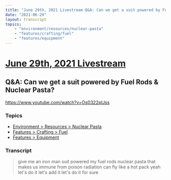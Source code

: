 ```yaml
---
title: "June 29th, 2021 Livestream Q&A: Can we get a suit powered by Fuel Rods & Nuclear Pasta?"
date: "2021-06-29"
layout: transcript
topics:
    - "environment/resources/nuclear-pasta"
    - "features/crafting/fuel"
    - "features/equipment"
---
```

# [June 29th, 2021 Livestream](../2021-06-29.md)
## Q&A: Can we get a suit powered by Fuel Rods & Nuclear Pasta?
https://www.youtube.com/watch?v=Os0322plJss

### Topics
* [Environment > Resources > Nuclear Pasta](../topics/environment/resources/nuclear-pasta.md)
* [Features > Crafting > Fuel](../topics/features/crafting/fuel.md)
* [Features > Equipment](../topics/features/equipment.md)

### Transcript

> give me an iron man suit powered my fuel rods nuclear pasta that makes us immune from poison radiation can fly like a hot pack yeah let's do it let's add it let's do it for sure
